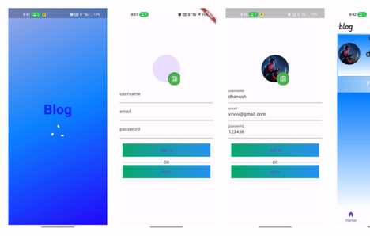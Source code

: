 <div style="display: flex; gap: 20px;">
<img width="200" src="b1.jpg" </img>
 
 
<img width="200" src="b6.jpg" </img>
<img width="200" src="b3.jpg" </img>
<img width="200" src="b2.jpg" </img>

<img width="200" src="b4.jpg" </img>

<img width="200" src="b.jpg" </img>
<img width="200" src="b5.jpg" </img>

<img width="200" src="b10.jpg" </img>
</div>
